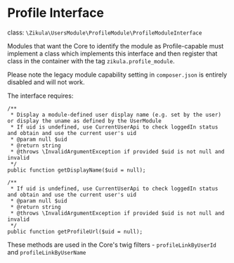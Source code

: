 Profile Interface
=================

class:  `\Zikula\UsersModule\ProfileModule\ProfileModuleInterface`

Modules that want the Core to identify the module as Profile-capable must implement a class which
implements this interface and then register that class in the container with the tag `zikula.profile_module`.

Please note the legacy module capability setting in `composer.json` is entirely disabled and will not work.

The interface requires:

    /**
     * Display a module-defined user display name (e.g. set by the user) or display the uname as defined by the UserModule
     * If uid is undefined, use CurrentUserApi to check loggedIn status and obtain and use the current user's uid
     * @param null $uid
     * @return string
     * @throws \InvalidArgumentException if provided $uid is not null and invalid
     */
    public function getDisplayName($uid = null);

    /**
     * If uid is undefined, use CurrentUserApi to check loggedIn status and obtain and use the current user's uid
     * @param null $uid
     * @return string
     * @throws \InvalidArgumentException if provided $uid is not null and invalid
     */
    public function getProfileUrl($uid = null);

These methods are used in the Core's twig filters - `profileLinkByUserId` and `profileLinkByUserName`
